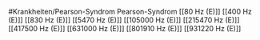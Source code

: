 #Krankheiten/Pearson-Syndrom
Pearson-Syndrom
[[80 Hz (E)]]
[[400 Hz (E)]]
[[830 Hz (E)]]
[[5470 Hz (E)]]
[[105000 Hz (E)]]
[[215470 Hz (E)]]
[[417500 Hz (E)]]
[[631000 Hz (E)]]
[[801910 Hz (E)]]
[[931220 Hz (E)]]